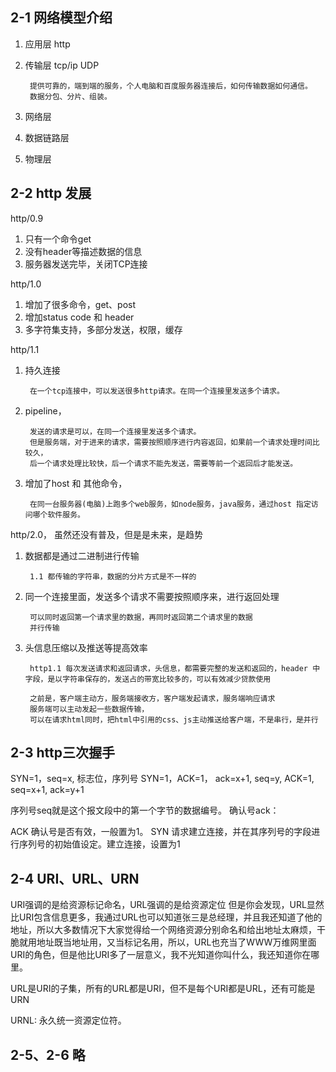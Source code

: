 ## 2-1 网络模型介绍

1. 应用层 http
2. 传输层 tcp/ip UDP 

		提供可靠的，端到端的服务，个人电脑和百度服务器连接后，如何传输数据如何通信。
		数据分包、分片、组装。
3. 网络层
4. 数据链路层
5. 物理层


## 2-2 http 发展

http/0.9   

1. 只有一个命令get  
2. 没有header等描述数据的信息  
3. 服务器发送完毕，关闭TCP连接  

http/1.0  

1. 增加了很多命令，get、post  
2. 增加status code 和 header  
3. 多字符集支持，多部分发送，权限，缓存

http/1.1  

1. 持久连接

		在一个tcp连接中，可以发送很多http请求。在同一个连接里发送多个请求。
2. pipeline，  
		
		发送的请求是可以，在同一个连接里发送多个请求。  
		但是服务端，对于进来的请求，需要按照顺序进行内容返回，如果前一个请求处理时间比较久，
		后一个请求处理比较快，后一个请求不能先发送，需要等前一个返回后才能发送。
		
3. 增加了host 和 其他命令，
	
		在同一台服务器(电脑)上跑多个web服务，如node服务，java服务，通过host 指定访问哪个软件服务。
		

http/2.0， 虽然还没有普及，但是是未来，是趋势

1. 数据都是通过二进制进行传输
 		
 		1.1 都传输的字符串，数据的分片方式是不一样的
 		
2. 同一个连接里面，发送多个请求不需要按照顺序来，进行返回处理
		
		可以同时返回第一个请求里的数据，再同时返回第二个请求里的数据 
		并行传输
4. 头信息压缩以及推送等提高效率
		
		http1.1 每次发送请求和返回请求，头信息，都需要完整的发送和返回的，header 中字段，是以字符串保存的，发送占的带宽比较多的，可以有效减少贷款使用
		
		之前是，客户端主动方，服务端接收方，客户端发起请求，服务端响应请求
		服务端可以主动发起一些数据传输，
		可以在请求html同时，把html中引用的css、js主动推送给客户端，不是串行，是并行
		
		
## 2-3 http三次握手

SYN=1，seq=x, 标志位，序列号
SYN=1，ACK=1， ack=x+1, seq=y,
ACK=1, seq=x+1, ack=y+1

序列号seq就是这个报文段中的第一个字节的数据编号。
确认号ack：

ACK	确认号是否有效，一般置为1。
SYN	请求建立连接，并在其序列号的字段进行序列号的初始值设定。建立连接，设置为1

## 2-4 URI、URL、URN

URI强调的是给资源标记命名，URL强调的是给资源定位
但是你会发现，URL显然比URI包含信息更多，我通过URL也可以知道张三是总经理，并且我还知道了他的地址，所以大多数情况下大家觉得给一个网络资源分别命名和给出地址太麻烦，干脆就用地址既当地址用，又当标记名用，所以，URL也充当了WWW万维网里面URI的角色，但是他比URI多了一层意义，我不光知道你叫什么，我还知道你在哪里。


URL是URI的子集，所有的URL都是URI，但不是每个URI都是URL，还有可能是URN



URNL: 永久统一资源定位符。



## 2-5、2-6 略



